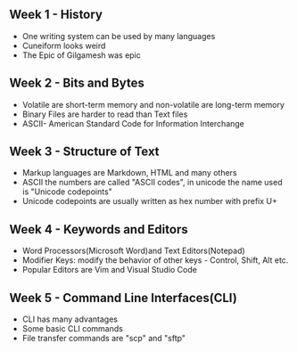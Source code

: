 ## Week 1 - History
- One writing system can be used by many languages
- Cuneiform looks weird
- The Epic of Gilgamesh was epic
## Week 2 - Bits and Bytes
- Volatile are short-term memory and non-volatile are long-term memory
- Binary Files are harder to read than Text files
- ASCII- American Standard Code for Information Interchange
## Week 3 - Structure of Text
- Markup languages are Markdown, HTML and many others
- ASCII the numbers are called "ASCII codes", in unicode the name used is "Unicode codepoints"
- Unicode codepoints are usually written as hex number with prefix U+
## Week 4 - Keywords and Editors 
- Word Processors(Microsoft Word)and Text Editors(Notepad)
- Modifier Keys: modify the behavior of other keys - Control, Shift, Alt etc.
- Popular Editors are Vim and Visual Studio Code
## Week 5 - Command Line Interfaces(CLI)
- CLI has many advantages
- Some basic CLI commands
- File transfer commands are "scp" and "sftp"
